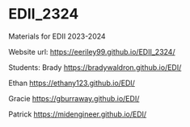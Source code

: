 # EDII_2324
Materials for EDII 2023-2024

Website url: https://eeriley99.github.io/EDII_2324/

Students:
Brady https://bradywaldron.github.io/EDI/

Ethan https://ethany123.github.io/EDI/

Gracie https://gburraway.github.io/EDI/

Patrick https://midengineer.github.io/EDI/



